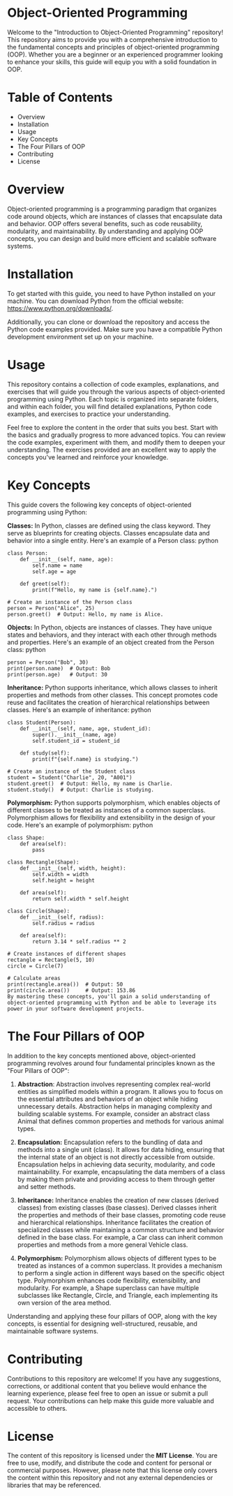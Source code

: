# Object-Oriented Programming

Welcome to the "Introduction to Object-Oriented Programming" repository! This repository aims to provide you with a comprehensive introduction to the fundamental concepts and principles of object-oriented programming (OOP). Whether you are a beginner or an experienced programmer looking to enhance your skills, this guide will equip you with a solid foundation in OOP.

# Table of Contents
- Overview
- Installation
- Usage
- Key Concepts
- The Four Pillars of OOP
- Contributing
- License

# Overview
Object-oriented programming is a programming paradigm that organizes code around objects, which are instances of classes that encapsulate data and behavior. OOP offers several benefits, such as code reusability, modularity, and maintainability. By understanding and applying OOP concepts, you can design and build more efficient and scalable software systems.

# Installation
To get started with this guide, you need to have Python installed on your machine. You can download Python from the official website: https://www.python.org/downloads/.

Additionally, you can clone or download the repository and access the Python code examples provided. Make sure you have a compatible Python development environment set up on your machine.

# Usage
This repository contains a collection of code examples, explanations, and exercises that will guide you through the various aspects of object-oriented programming using Python. Each topic is organized into separate folders, and within each folder, you will find detailed explanations, Python code examples, and exercises to practice your understanding.

Feel free to explore the content in the order that suits you best. Start with the basics and gradually progress to more advanced topics. You can review the code examples, experiment with them, and modify them to deepen your understanding. The exercises provided are an excellent way to apply the concepts you've learned and reinforce your knowledge.

# Key Concepts
This guide covers the following key concepts of object-oriented programming using Python:

**Classes:** In Python, classes are defined using the class keyword. They serve as blueprints for creating objects. Classes encapsulate data and behavior into a single entity. Here's an example of a Person class:
python
```
class Person:
    def __init__(self, name, age):
        self.name = name
        self.age = age

    def greet(self):
        print(f"Hello, my name is {self.name}.")

# Create an instance of the Person class
person = Person("Alice", 25)
person.greet()  # Output: Hello, my name is Alice.
```
**Objects:** In Python, objects are instances of classes. They have unique states and behaviors, and they interact with each other through methods and properties. Here's an example of an object created from the Person class:
python
```
person = Person("Bob", 30)
print(person.name)  # Output: Bob
print(person.age)   # Output: 30
```
**Inheritance:** Python supports inheritance, which allows classes to inherit properties and methods from other classes. This concept promotes code reuse and facilitates the creation of hierarchical relationships between classes. Here's an example of inheritance:
python
```
class Student(Person):
    def __init__(self, name, age, student_id):
        super().__init__(name, age)
        self.student_id = student_id

    def study(self):
        print(f"{self.name} is studying.")

# Create an instance of the Student class
student = Student("Charlie", 20, "A001")
student.greet()  # Output: Hello, my name is Charlie.
student.study()  # Output: Charlie is studying.
```
**Polymorphism:** Python supports polymorphism, which enables objects of different classes to be treated as instances of a common superclass. Polymorphism allows for flexibility and extensibility in the design of your code. Here's an example of polymorphism:
python
```
class Shape:
    def area(self):
        pass

class Rectangle(Shape):
    def __init__(self, width, height):
        self.width = width
        self.height = height

    def area(self):
        return self.width * self.height

class Circle(Shape):
    def __init__(self, radius):
        self.radius = radius

    def area(self):
        return 3.14 * self.radius ** 2

# Create instances of different shapes
rectangle = Rectangle(5, 10)
circle = Circle(7)

# Calculate areas
print(rectangle.area())  # Output: 50
print(circle.area())     # Output: 153.86
By mastering these concepts, you'll gain a solid understanding of object-oriented programming with Python and be able to leverage its power in your software development projects.
```
# The Four Pillars of OOP
In addition to the key concepts mentioned above, object-oriented programming revolves around four fundamental principles known as the "Four Pillars of OOP":

1. **Abstraction**: Abstraction involves representing complex real-world entities as simplified models within a program. It allows you to focus on the essential attributes and behaviors of an object while hiding unnecessary details. Abstraction helps in managing complexity and building scalable systems. For example, consider an abstract class Animal that defines common properties and methods for various animal types.

2. **Encapsulation:** Encapsulation refers to the bundling of data and methods into a single unit (class). It allows for data hiding, ensuring that the internal state of an object is not directly accessible from outside. Encapsulation helps in achieving data security, modularity, and code maintainability. For example, encapsulating the data members of a class by making them private and providing access to them through getter and setter methods.

3. **Inheritance:** Inheritance enables the creation of new classes (derived classes) from existing classes (base classes). Derived classes inherit the properties and methods of their base classes, promoting code reuse and hierarchical relationships. Inheritance facilitates the creation of specialized classes while maintaining a common structure and behavior defined in the base class. For example, a Car class can inherit common properties and methods from a more general Vehicle class.

4. **Polymorphism:** Polymorphism allows objects of different types to be treated as instances of a common superclass. It provides a mechanism to perform a single action in different ways based on the specific object type. Polymorphism enhances code flexibility, extensibility, and modularity. For example, a Shape superclass can have multiple subclasses like Rectangle, Circle, and Triangle, each implementing its own version of the area method.

Understanding and applying these four pillars of OOP, along with the key concepts, is essential for designing well-structured, reusable, and maintainable software systems.

# Contributing
Contributions to this repository are welcome! If you have any suggestions, corrections, or additional content that you believe would enhance the learning experience, please feel free to open an issue or submit a pull request. Your contributions can help make this guide more valuable and accessible to others.

# License
The content of this repository is licensed under the **MIT License**. You are free to use, modify, and distribute the code and content for personal or commercial purposes. However, please note that this license only covers the content within this repository and not any external dependencies or libraries that may be referenced.




